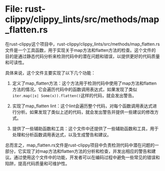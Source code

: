 # File: rust-clippy/clippy_lints/src/methods/map_flatten.rs

在rust-clippy这个项目中，rust-clippy/clippy_lints/src/methods/map_flatten.rs文件是一个工具函数，用于实现关于map方法和flatten方法的检查。这个文件的目的是通过静态代码分析来检测代码中的潜在问题和错误，以提供更好的代码质量和可读性。

具体来说，这个文件主要实现了以下几个功能：

1. 定义了map_flatten方法：这个方法用于检测代码中使用了map方法和flatten方法的情况。它会遍历代码中的函数调用表达式，如果发现了类似`iter.map(|x| Some(x)).flatten()`这样的代码，就会发出警告。

2. 实现了map_flatten lint：这个lint会遍历整个代码，对每个函数调用表达式进行分析。如果发现了类似上述的代码，就会发出警告并提供一些建议的修改方式。

3. 提供了一些辅助函数和工具：这个文件中还提供了一些辅助函数和工具，用于处理和分析函数调用表达式，以及生成警告和建议。

总而言之，map_flatten.rs文件是rust-clippy项目中负责检测代码中潜在问题的一部分，它实现了对map方法和flatten方法的分析和检查，并发出相应的警告和建议。通过使用这个文件中的功能，开发者可以在编码过程中避免一些常见的错误和陷阱，提高代码质量和可维护性。

